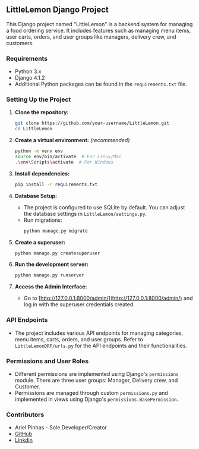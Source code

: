 ## LittleLemon Django Project

This Django project named "LittleLemon" is a backend system for managing a food ordering service. It includes features such as managing menu items, user carts, orders, and user groups like managers, delivery crew, and customers.

### Requirements

- Python 3.x
- Django 4.1.2
- Additional Python packages can be found in the `requirements.txt` file.

### Setting Up the Project

1. **Clone the repository:**
    ```bash
    git clone https://github.com/your-username/LittleLemon.git
    cd LittleLemon
    ```

2. **Create a virtual environment:** *(recommended)*
    ```bash
    python -m venv env
    source env/bin/activate  # For Linux/Mac
    .\env\Scripts\activate  # For Windows
    ```

3. **Install dependencies:**
    ```bash
    pip install -r requirements.txt
    ```

4. **Database Setup:**
    - The project is configured to use SQLite by default. You can adjust the database settings in `LittleLemon/settings.py`.
    - Run migrations:
        ```bash
        python manage.py migrate
        ```

5. **Create a superuser:**
    ```bash
    python manage.py createsuperuser
    ```

6. **Run the development server:**
    ```bash
    python manage.py runserver
    ```

7. **Access the Admin Interface:**
    - Go to [http://127.0.0.1:8000/admin/](http://127.0.0.1:8000/admin/) and log in with the superuser credentials created.

### API Endpoints

- The project includes various API endpoints for managing categories, menu items, carts, orders, and user groups. Refer to `LittleLemonDRF/urls.py` for the API endpoints and their functionalities.

### Permissions and User Roles

- Different permissions are implemented using Django's `permissions` module. There are three user groups: Manager, Delivery crew, and Customer.
- Permissions are managed through custom `permissions.py` and implemented in views using Django's `permissions.BasePermission`.

### Contributors

- Ariel Pinhas - Sole Developer/Creator
- [GitHub](https://github.com/ariel-pi)
- [Linkdin](http://www.linkedin.com/in/ariel-pinhas)


